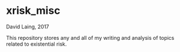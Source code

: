 # xrisk_misc

David Laing, 2017

This repository stores any and all of my writing and analysis of topics related to existential risk.
